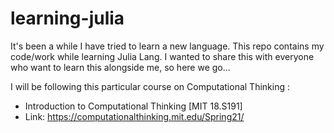 # learning-julia
It's been a while I have tried to learn a new language. This repo contains my code/work while learning Julia Lang. I wanted to share this with everyone who want to learn this alongside me, so here we go...

I will be following this particular course on Computational Thinking : 
* Introduction to Computational Thinking [MIT 18.S191]
* Link: https://computationalthinking.mit.edu/Spring21/
